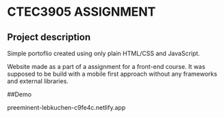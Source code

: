 # CTEC3905 ASSIGNMENT

## Project description

Simple portoflio created using only plain HTML/CSS and JavaScript.

Website made as a part of a assignment for a front-end course.
It was supposed to be build with a mobile first approach without any frameworks and external libraries.

##Demo

preeminent-lebkuchen-c9fe4c.netlify.app
